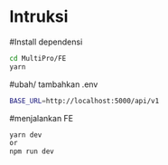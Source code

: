 # Intruksi

#Install dependensi
```sh
cd MultiPro/FE
yarn
```
#ubah/ tambahkan .env
```sh
BASE_URL=http://localhost:5000/api/v1
```
#menjalankan FE
```sh
yarn dev
or
npm run dev
```

